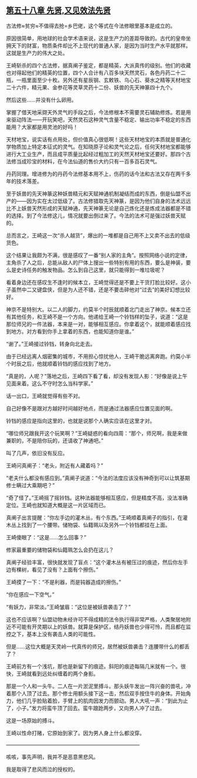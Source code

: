 ## [第五十八章 先贤,又见效法先贤](https://www.xxbiquge.com/11_11207/8850315.html)


  古法修≈贫穷≈不值得去抢=乡巴佬，这个等式在今法修眼里基本是成立的。

  原因很简单，用地球的社会学术语来说，这是生产力的差距导致的。古代的皇帝坐拥天下的财富，物质条件却比不上现代的普通人家，是因为当时生产水平就那样。这就是生产力的伟大之处。

  王崎斩杀的四个古法修，据真阐子鉴定，都是精英，大派真传的级别。他们的收藏也对得起他们的精英的位置，四个人合计有八百多块天然灵石，各色丹药二十二瓶，一瓶里面至少十枚。另外还有星辰钢、玄敕铁、乌心石、葵水之精等天材地宝二十六件，精元果、金参花等灵草灵药十二份、妖兽的先天神篆四十九个。

  然后这些……并没有什么卵用。

  掌握了借天地采撷天外灵气的手段之后，今法修根本不需要灵石辅助修炼。若是用来驱动阵法——开玩笑吧，天然灵石这种灵气含量不稳定、输出功率不稳定的东西能用？大家都是用灵池的好吗！

  天材地宝，说实话有点用处，但价值真心很低啊！这些天材地宝的本质就是普通化学物质加上特定本征式的灵气。在知晓原子论和灵气论之后，任何天材地宝都能够进行大工业生产，而且成平质量比起经过粗加工的天然天材地宝还要好。那四个古法修当成珍宝的材料，在今法仙道的售价大约只有一百多百石灵气。

  丹药同理。增进修为的丹药今法修基本用不上，伤药的话今法和古法又存在两千多年的技术落差。

  至于妖兽的先天神篆这种妖兽精元和天赋神通机制凝结而成的东西，倒是仙盟不出产的——因为实在太过低级了。古法修猎取先天神篆，是因为他们自身的法术远远比不上妖兽天然形成的天赋神通，先天神篆无论是自己炼化还是炼成法器都是不错的选择。到了今法修这儿，情况就要出倒过来了。今法的法术可是强过妖兽天赋的。

  总而言之，王崎这一次“杀人越货”，爆出的一堆都是自己用不上又卖不出去的低级货色。

  这个结果让我颇为不满，很是感叹了一番“别人家的主角”。按照网络小说的定律，主角杀了人之后，总能从敌人的尸体上搜出一些特别有用的东西，要么是神装，要么是史诗任务的触发物品。怎么到自己这里，就只能得到一堆垃圾呢？

  看着身边还在感叹生不逢时的候本立，王崎觉得还是不要上干货打脸比较好。这小子虽然中二又键盘侠，但是为人还不错，还是不要击碎他对“过去”的美好幻想比较好。

  神京不是特别大。以二人的脚力，约莫半个时辰就顺着北门走出了神京。候本立还有其他任务，和王崎不是一个方向。他递给王崎一个铃铛样的坠子，说道：“这是那位师兄的一件法器，本来是一对，能够相互感应。你拿着这个，就能顺着感应找到地方。对方看到你手上拿着的东西，也能知道你是谁。”

  “谢了。”王崎接过铃铛，转身向北走去。

  由于已经远离人烟密集的城市，不用担心惊扰他人，王崎干脆远离奔跑。约莫小半个时辰之后，他就顺着铃铛的感应找到了地方。

  “真是的，人呢？”落地之后，王崎四下看了看，却没有发现人影：“好像是说上午见面来着。这么不守时怎么当科学家。”

  话一出口，王崎就觉得有些不对。

  自己好像不是跟对方越好时间越好地点，而是通过法器感应位置见面的啊。

  铃铛的感应是指向这里的，也就是说那个人确实应该在这里才对。

  “哪位师兄跟我开这个玩笑啊？”王崎疑惑的看向四周：“那个，师兄啊，我是来做兼职的，不是陪你玩的，还请收了神通吧。”

  叫了几声，依旧没有反应。

  王崎问真阐子：“老头，附近有人藏着吗？”

  “老夫什么都没有感应到。”真阐子说道：“今法的法度应该没有神奇到可以让筑基期修士瞒过大乘期吧？”

  “奇了怪了。”王崎摇了摇铃铛。这种法器能够相互感应，但是精度不高，没法准确定位。王崎也就知道大概是这一片区域而已。

  真阐子出言提醒：“你左手边的灌木丛，有个东西。”王崎顺着真阐子的指引，在灌木丛上找到了一个腰带。储物袋、仙籍珮以及另外一个铃铛都挂在上面。

  王崎傻眼了：“这是……怎么回事？”

  修家最重要的储物袋和仙籍珮怎么会扔在这儿？

  真阐子经验丰富，很快就发现了盲点：“这个灌木丛有被压过的痕迹，然后你左手边有棵树，看见了没有？上面有个擦伤。”

  王崎摸了一下：“不是利器，而是钝器造成的擦伤。”

  “你在感应一下空气。”

  “有妖力，非常淡。”王崎皱眉：“这位是被妖兽袭击了？”

  这也不应该啊？仙盟动物未经许可不得成精的法令执行得非常严格，人类聚居地附近不可能有开灵期以上的妖兽。就算是保护区，结丹妖兽也少得可怜，而且都在监控之下，基本上没有袭击人类的可能性。

  但是……这位大概是天灵岭一代真传的师兄，居然被妖兽袭击？连腰带什么的都丢了？

  王崎前方有一个浅坑，那也是新留下的痕迹。斜阳的痕迹每隔几米就有一个。很快，王崎就看到远处纠缠着的两个身影。

  那是一个人和一头牛。二人在一片淤泥里搏斗。那头妖牛发出一阵兴奋的兽吼，冲着那个人顶了过去。那个修士用额头接下这一击，然后双手按住牛的身体。开始角力，他们几乎脸贴着脸，手臂上的肌肉因发力而颤动。男人大吼一声：“到此为止了，小子。”发力将蛮牛顶了回去。蛮牛踉跄两步，又向男人冲了过去。

  这是一场原始的搏斗。

  王崎以性命打赌，它原始到家了。因为男人身上什么都没穿。

  ——————————————————————————

  咳咳，事先声明，我并不是恶意黑悲风。

  我是取得了悲风而泣的授权的。
